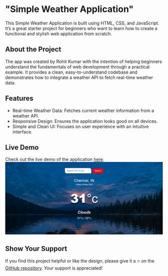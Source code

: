 # "Simple Weather Application"

<p>This Simple Weather Application is built using HTML, CSS, and JavaScript. It’s a great starter project for beginners who want to learn how to create a functional and stylish web application from scratch.</p>

## About the Project
The app was created by Rohit Kumar with the intention of helping beginners understand the fundamentals of web development through a practical example. It provides a clean, easy-to-understand codebase and demonstrates how to integrate a weather API to fetch real-time weather data.

## Features
<ul>
  <li>Real-time Weather Data: Fetches current weather information from a weather API.</li>
  <li>Responsive Design: Ensures the application looks good on all devices.</li>
  <li>Simple and Clean UI: Focuses on user experience with an intuitive interface.</li>
</ul>

## Live Demo
Check out the live demo of the application <a href="https://rohit21oc.github.io/Wheather-App/">here</a>.
<img src="https://github.com/rohit21oc/Wheather-App/blob/main/wheather-app-photo.png?raw=true" alt="wheather-app-photo">

## Show Your Support
If you find this project helpful or like the design, please give it a ⭐ on the <a href="https://github.com/rohit21oc/Wheather-App"> GitHub repository</a>. Your support is appreciated!



